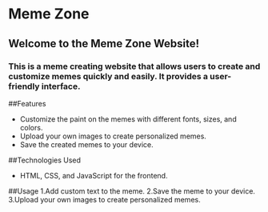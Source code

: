 # Meme Zone
## Welcome to the Meme Zone Website! 
### This is a meme creating website that allows users to create and customize memes quickly and easily. It provides a user-friendly interface.

##Features

* Customize the paint on the memes with different fonts, sizes, and colors.
* Upload your own images to create personalized memes.
* Save the created memes to your device.

##Technologies Used

- HTML, CSS, and JavaScript for the frontend.

##Usage
1.Add custom text to the meme.
2.Save the meme to your device.
3.Upload your own images to create personalized memes.
